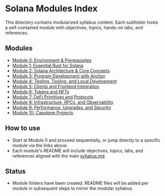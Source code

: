 # Solana Modules Index

This directory contains modularized syllabus content. Each subfolder hosts a self-contained module with objectives, topics, hands-on labs, and references.

## Modules

- [Module 0: Environment & Prerequisites](./module-0-environment/README.md)
- [Module 1: Essential Rust for Solana](./module-1-essential-rust/README.md)
- [Module 2: Solana Architecture & Core Concepts](./module-2-architecture/README.md)
- [Module 3: Program Development with Anchor](./module-3-anchor/README.md)
- [Module 4: Testing, Tooling, and Local Development](./module-4-testing-tooling/README.md)
- [Module 5: Clients and Frontend Integration](./module-5-clients-frontend/README.md)
- [Module 6: Tokens and NFTs](./module-6-tokens-nfts/README.md)
- [Module 7: DeFi Primitives and Protocols](./module-7-defi/README.md)
- [Module 8: Infrastructure, RPCs, and Observability](./module-8-infrastructure-observability/README.md)
- [Module 9: Performance, Upgrades, and Security](./module-9-performance-security-upgrades/README.md)
- [Module 10: Capstone Projects](./module-10-capstone/README.md)

## How to use

- Start at Module 0 and proceed sequentially, or jump directly to a specific module via the links above.
- Each module's README will include objectives, topics, labs, and references aligned with the main [syllabus.md](../syllabus.md).

## Status

- Module folders have been created. README files will be added per module in subsequent steps to mirror the modular syllabus.